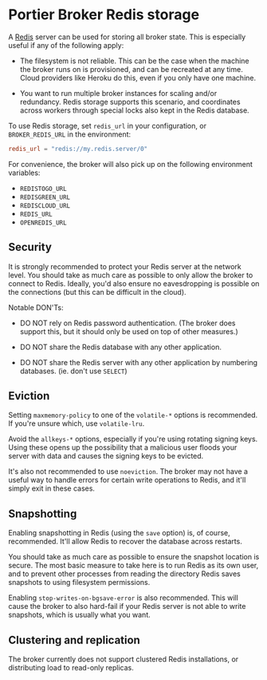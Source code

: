 # Portier Broker Redis storage

A [Redis] server can be used for storing all broker state. This is especially
useful if any of the following apply:

- The filesystem is not reliable. This can be the case when the machine the
  broker runs on is provisioned, and can be recreated at any time. Cloud
  providers like Heroku do this, even if you only have one machine.

- You want to run multiple broker instances for scaling and/or redundancy.
  Redis storage supports this scenario, and coordinates across workers through
  special locks also kept in the Redis database.

To use Redis storage, set `redis_url` in your configuration, or
`BROKER_REDIS_URL` in the environment:

```toml
redis_url = "redis://my.redis.server/0"
```

For convenience, the broker will also pick up on the following environment
variables:

- `REDISTOGO_URL`
- `REDISGREEN_URL`
- `REDISCLOUD_URL`
- `REDIS_URL`
- `OPENREDIS_URL`

[Redis]: https://redis.io

## Security

It is strongly recommended to protect your Redis server at the network level.
You should take as much care as possible to only allow the broker to connect to
Redis. Ideally, you'd also ensure no eavesdropping is possible on the
connections (but this can be difficult in the cloud).

Notable DON'Ts:

- DO NOT rely on Redis password authentication. (The broker does support this,
  but it should only be used on top of other measures.)

- DO NOT share the Redis database with any other application.

- DO NOT share the Redis server with any other application by numbering
  databases. (ie. don't use `SELECT`)

## Eviction

Setting `maxmemory-policy` to one of the `volatile-*` options is recommended.
If you're unsure which, use `volatile-lru`.

Avoid the `allkeys-*` options, especially if you're using rotating signing
keys. Using these opens up the possibility that a malicious user floods your
server with data and causes the signing keys to be evicted.

It's also not recommended to use `noeviction`. The broker may not have a useful
way to handle errors for certain write operations to Redis, and it'll simply
exit in these cases.

## Snapshotting

Enabling snapshotting in Redis (using the `save` option) is, of course,
recommended. It'll allow Redis to recover the database across restarts.

You should take as much care as possible to ensure the snapshot location is
secure. The most basic measure to take here is to run Redis as its own user,
and to prevent other processes from reading the directory Redis saves snapshots
to using filesystem permissions.

Enabling `stop-writes-on-bgsave-error` is also recommended. This will cause the
broker to also hard-fail if your Redis server is not able to write snapshots,
which is usually what you want.

## Clustering and replication

The broker currently does not support clustered Redis installations, or
distributing load to read-only replicas.

